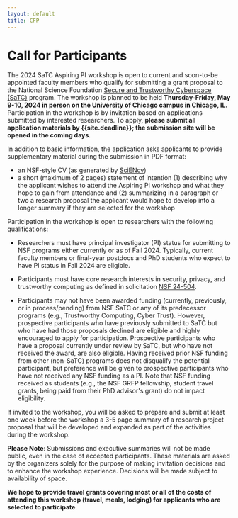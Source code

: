 ```yaml
---
layout: default
title: CFP
---
```


# Call for Participants

The 2024 SaTC Aspiring PI workshop is open to current and soon-to-be appointed faculty members who qualify for submitting a grant proposal to the National Science Foundation  [Secure and Trustworthy Cyberspace (SaTC)](https://new.nsf.gov/funding/opportunities/secure-trustworthy-cyberspace-satc) program. The workshop is planned to be held **Thursday-Friday, May 9-10, 2024 in person on the University of Chicago campus in Chicago, IL.** Participation in the workshop is by invitation based on applications submitted by interested researchers. To apply, **please submit all application materials by {{site.deadline}}; the submission site will be opened in the coming days**.

In addition to basic information, the application asks applicants to provide supplementary material during the submission in PDF format:

- an NSF-style CV (as generated by [SciENcv](https://www.ncbi.nlm.nih.gov/sciencv/))
- a short (maximum of 2 pages) statement of intention (1) describing why the applicant wishes to attend the Aspiring PI workshop and what they hope to gain from attendance and (2) summarizing in a paragraph or two a research proposal the applicant would hope to develop into a longer summary if they are selected for the workshop

Participation in the workshop is open to researchers with the following qualifications:

- Researchers must have principal investigator (PI) status for submitting to NSF programs either currently or as of Fall 2024. Typically, current faculty members or final-year postdocs and PhD students who expect to have PI status in Fall 2024 are eligible.

- Participants must have core research interests in security, privacy, and trustworthy computing as defined in solicitation [NSF 24-504](https://www.nsf.gov/pubs/2024/nsf24504/nsf24504.htm).

- Participants may not have been awarded funding (currently, previously, or in process/pending) from NSF SaTC or any of its predecessor programs (e.g., Trustworthy Computing, Cyber Trust). However, prospective participants who have previously submitted to SaTC but who have had those proposals declined are eligible and highly encouraged to apply for participation. Prospective participants who have a proposal currently under review by SaTC, but who have not received the award, are also eligible. Having received prior NSF funding from other (non-SaTC) programs does not disqualify the potential participant, but preference will be given to prospective participants who have not received any NSF funding as a PI. Note that NSF funding received as students (e.g., the NSF GRFP fellowship, student travel grants, being paid from their PhD advisor's grant) do not impact eligibility.
 
If invited to the workshop, you will be asked to prepare and submit at least one week before the workshop a 3-5 page summary of a research project proposal that will be developed and expanded as part of the activities during the workshop.

**Please Note**: Submissions and executive summaries will not be made public, even in the case of accepted participants. These materials are asked by the organizers solely for the purpose of making invitation decisions and to enhance the workshop experience. Decisions will be made subject to availability of space.

**We hope to provide travel grants covering most or all of the costs of attending this workshop (travel, meals, lodging) for applicants who are selected to participate**.


